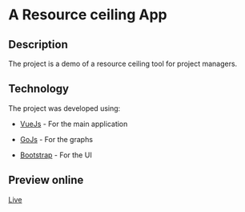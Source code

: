 # A Resource ceiling App

## Description  
 
The project is a demo of a resource ceiling tool for project managers. 

## Technology 
 
The project was developed using: 
- [VueJs](https://vuejs.org/) - For the main application 

- [GoJs](https://gojs.net/latest/index.html) - For the graphs

- [Bootstrap](https://getbootstrap.com/) - For the UI


## Preview online
 [Live](https://chyke007.github.io/rc/)

